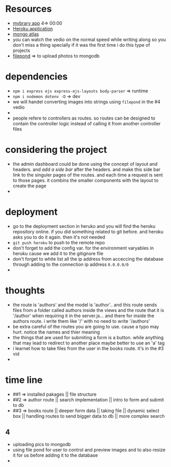 # Resources
- [mybrary app](https://www.youtube.com/playlist?list=PLZlA0Gpn_vH8jbFkBjOuFjhxANC63OmXM) 4=> 00:00
- [Heroku application](https://dashboard.heroku.com/apps/dev-mybrary)
- [mongo atlas](https://cloud.mongodb.com/v2/62384cf663c6f94b70dde4bb#clusters)
- you can watch the vedio on the normal speed while writing along so you don't miss a thing specially if it was the first time i do this type of projects 
- [filepond](https://pqina.nl/filepond/) => to upload photos to mongodb


# dependencies
- `npm i express ejs express-ejs-layouts body-parser` => runtime
- `npm i nodemon dotenv -D` => dev
- we will handel converting images into strings using `filepond` in the #4 vedio
- 
- people refere to controllers as routes. so routes can be designed to contain the controller logic instead of calling it from another controller files 

# considering the project
- the admin dashboard could be done using the concept of layout and headers. and *add a side bar* after the headers. and make this side bar link to the singuler pages of the routes. and each time a request is sent to those pages. it combins the smaller components with the layout to create the page
- 

# deployment
- go to the deployment section in heruko and you will find the heroku repository online. if you did something related to git before. and heroku asks you to do it again. then it's not needed
- `git push heroku` to push to the remote repo
- don't forget to add the config var. for the environment varyables in heruku cause we add it to the gitignore file 
- don't forget to white list all the ip address from acceccing the database through adding to the connection ip address `0.0.0.0/0`
- 

# thoughts 
- the route is 'authors' and the model is 'author'.. and this route sends files from a folder called authors inside the views and the route that it is '/author' when requiring it in the server.js... and there for inside the authors route. i write them like '/' with no need to write '/authors'
- be extra careful of the routes you are going to use. cause a typo may hurt. notice the names and thier meaning
- the things that are used for submiting a form is a button. while anything that may lead to redirect to another place maybe better to use an 'a' tag
- i learnet how to take files from the user in the books route. it's in the #3 vid
- 

# time line 
- ##1 => installed pakages || file structure
- ##2 => author route || search implementation || intro to form and submit to db
- ##3 => books route || deeper form data || taking file || dynamic select box || handling routes to send bigger data to db || more complex search 

## 4 
- uploading pics to mongodb 
- using file pond for user to control and preview images and to also resize it for us before adding it to the database 
- 

